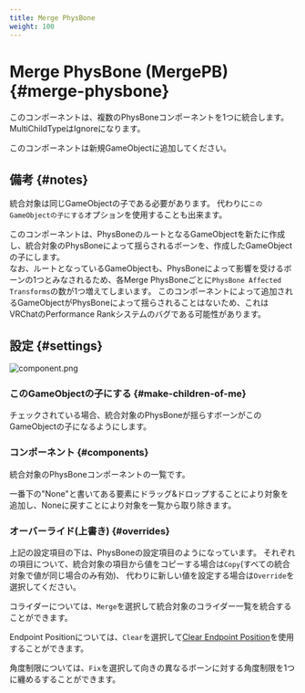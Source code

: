 ```yaml
---
title: Merge PhysBone
weight: 100
---
```


# Merge PhysBone (MergePB) {#merge-physbone}

このコンポーネントは、複数のPhysBoneコンポーネントを1つに統合します。
MultiChildTypeはIgnoreになります。

このコンポーネントは新規GameObjectに追加してください。

## 備考 {#notes}

統合対象は同じGameObjectの子である必要があります。
代わりに`このGameObjectの子にする`オプションを使用することも出来ます。

このコンポーネントは、PhysBoneのルートとなるGameObjectを新たに作成し、統合対象のPhysBoneによって揺らされるボーンを、作成したGameObjectの子にします。\
なお、ルートとなっているGameObjectも、PhysBoneによって影響を受けるボーンの1つとみなされるため、各Merge PhysBoneごとに`PhysBone Affected Transforms`の数が1つ増えてしまいます。
このコンポーネントによって追加されるGameObjectがPhysBoneによって揺らされることはないため、これはVRChatのPerformance Rankシステムのバグである可能性があります。 

## 設定 {#settings}

![component.png](component.png)

### このGameObjectの子にする {#make-children-of-me}

チェックされている場合、統合対象のPhysBoneが揺らすボーンがこのGameObjectの子になるようにします。

### コンポーネント {#components}

統合対象のPhysBoneコンポーネントの一覧です。

一番下の"None"と書いてある要素にドラッグ&ドロップすることにより対象を追加し、Noneに戻すことにより対象を一覧から取り除きます。

### オーバーライド(上書き) {#overrides}

上記の設定項目の下は、PhysBoneの設定項目のようになっています。
それぞれの項目について、統合対象の項目から値をコピーする場合は`Copy`(すべての統合対象で値が同じ場合のみ有効)、
代わりに新しい値を設定する場合は`Override`を選択してください。

コライダーについては、`Merge`を選択して統合対象のコライダー一覧を統合することができます。

Endpoint Positionについては、`Clear`を選択して[Clear Endpoint Position](../clear-endpoint-position)を使用することができます。

角度制限については、`Fix`を選択して向きの異なるボーンに対する角度制限を1つに纏めるすることができます。